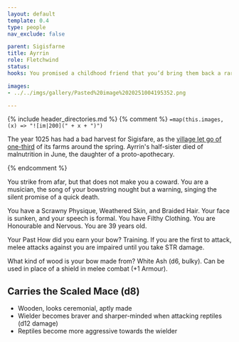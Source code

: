 ```yaml
---
layout: default
template: 0.4
type: people
nav_exclude: false

parent: Sigisfarne
title: Ayrrin
role: Fletchwind
status: 
hooks: You promised a childhood friend that you’d bring them back a rare gift, something unique in all the world. Take a Bracelet (petty) woven from twine and wildflowers.

images: 
- ../../imgs/gallery/Pasted%20image%2020251004195352.png

---
```


{% include header_directories.md %}
{% comment %}
`=map(this.images, (x) => "![im|200](" + x + ")")`

The year 1025 has had a bad harvest for Sigisfare, as the [village let go of one-third](../../campaigns/Book_01/ep_004.md) of its farms around the spring. Ayrrin's half-sister died of malnutrition in June, the daughter of a proto-apothecary.

{% endcomment %}

You strike from afar, but that does not make you a coward. You are a musician, the song of your bowstring nought but a warning, singing the silent promise of a quick death.

You have a Scrawny Physique, Weathered Skin, and Braided Hair. Your face is sunken, and your speech is formal. You have Filthy Clothing. You are Honourable and Nervous. You are 39 years old.

Your Past
How did you earn your bow? Training. If you are the first to attack, melee attacks against you are impaired until you take STR damage.

What kind of wood is your bow made from? White Ash (d6, bulky). Can be used in place of a shield in melee combat (+1 Armour). 

## Carries the Scaled Mace (d8)

- Wooden, looks ceremonial, aptly made
- Wielder becomes braver and sharper-minded when attacking reptiles (d12 damage)
- Reptiles become more aggressive towards the wielder

